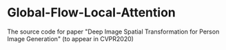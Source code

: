 # Global-Flow-Local-Attention
The source code for paper "Deep Image Spatial Transformation for Person Image Generation" (to appear in CVPR2020)
